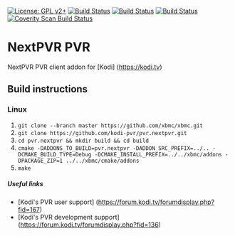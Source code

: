 [![License: GPL v2+](https://img.shields.io/badge/License-GPL%20v2+-blue.svg)](LICENSE.md)
[![Build Status](https://travis-ci.org/kodi-pvr/pvr.nextpvr.svg?branch=Matrix)](https://travis-ci.org/kodi-pvr/pvr.nextpvr/branches)
[![Build Status](https://dev.azure.com/teamkodi/kodi-pvr/_apis/build/status/kodi-pvr.pvr.nextpvr?branchName=Matrix)](https://dev.azure.com/teamkodi/kodi-pvr/_build/latest?definitionId=64&branchName=Matrix)
[![Build Status](https://jenkins.kodi.tv/view/Addons/job/kodi-pvr/job/pvr.nextpvr/job/Matrix/badge/icon)](https://jenkins.kodi.tv/blue/organizations/jenkins/kodi-pvr%2Fpvr.nextpvr/branches/)
[![Coverity Scan Build Status](https://scan.coverity.com/projects/5120/badge.svg)](https://scan.coverity.com/projects/5120)

# NextPVR PVR
NextPVR PVR client addon for [Kodi] (https://kodi.tv)

## Build instructions

### Linux

1. `git clone --branch master https://github.com/xbmc/xbmc.git`
2. `git clone https://github.com/kodi-pvr/pvr.nextpvr.git`
3. `cd pvr.nextpvr && mkdir build && cd build`
4. `cmake -DADDONS_TO_BUILD=pvr.nextpvr -DADDON_SRC_PREFIX=../.. -DCMAKE_BUILD_TYPE=Debug -DCMAKE_INSTALL_PREFIX=../../xbmc/addons -DPACKAGE_ZIP=1 ../../xbmc/cmake/addons`
5. `make`

##### Useful links

* [Kodi's PVR user support] (https://forum.kodi.tv/forumdisplay.php?fid=167)
* [Kodi's PVR development support] (https://forum.kodi.tv/forumdisplay.php?fid=136)
